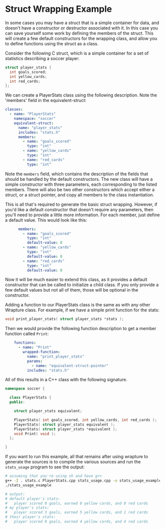 # Struct Wrapping Example

In some cases you may have a struct that is a simple container for data, and
doesn't have a constructor or destructor associated with it. In this case you
can save yourself some work by defining the members of the struct. This will
create a few default constructors for the wrapping class, and allow you to
define functions using the struct as a class.

Consider the following C struct, which is a simple container for a set of
statistics describing a soccer player:

```c
struct player_stats {
  int goals_scored;
  int yellow_cards;
  int red_cards;
};
```

We can create a PlayerStats class using the following description. Note the
'members' field in the equivalent-struct:

```yaml
classes:
  - name: "PlayerStats"
    namespace: "soccer"
    equivalent-struct:
      name: "player_stats"
      includes: "stats.h"
      members:
        - name: "goals_scored"
          type: "int"
        - name: "yellow_cards"
          type: "int"
        - name: "red_cards"
          type: "int"
```

Note the `members` field, which contains the description of the fields that
should be handled by the default constructors. The new class will have a simple
constructor with three parameters, each corresponding to the listed members.
There will also be two other constructors which accept either a struct, or a
struct pointer, and copy all members to the class instantiation.

This is all that's required to generate the basic struct wrapping. However, if
you'd like a default constructor that doesn't require any parameters, then
you'll need to provide a little more information. For each member, just define
a default value. This would look like this:

```yaml
      members:
        - name: "goals_scored"
          type: "int"
          default-value: 0
        - name: "yellow_cards"
          type: "int"
          default-value: 0
        - name: "red_cards"
          type: "int"
          default-value: 0
```

Now it will be much easier to extend this class, as it provides a default
constructor that can be called to initialize a child class. If you only provide
a few default values but not all of them, those will be optional in the
constructor.

Adding a function to our PlayerStats class is the same as with any other
Wrapture class. For example, if we have a simple print function for the stats:

```c
void print_player_stats( struct player_stats *stats );
```

Then we would provide the following function description to get a member
function called `Print`:

```yaml
    functions:
      - name: "Print"
        wrapped-function:
          name: "print_player_stats"
          params:
            - name: "equivalent-struct-pointer"
          includes: "stats.h"
```

All of this results in a C++ class with the following signature.

```cpp
namespace soccer {

  class PlayerStats {
  public:

    struct player_stats equivalent;

    PlayerStats( int goals_scored, int yellow_cards, int red_cards );
    PlayerStats( struct player_stats equivalent );
    PlayerStats( struct player_stats *equivalent );
    void Print( void );
  };

}
```

If you want to run this example, all that remains after using wrapture to
generate the sources is to compile the various sources and run the `stats_usage`
program to see the output:

```sh
# assuming that you're using sh and have g++
g++ -I . stats.c PlayerStats.cpp stats_usage.cpp -o stats_usage_example
./stats_usage_example

# output:
# default player's stats:
#   player scored 0 goals, earned 0 yellow cards, and 0 red cards
# my player's stats:
#   player scored 3 goals, earned 5 yellow cards, and 1 red cards
# their player's stats:
#   player scored 0 goals, earned 4 yellow cards, and 4 red cards
```

